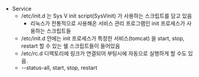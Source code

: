 * Service
    * /etc/init.d 는 Sys V init script(SysVinit) 가 사용하는 스크립트를 담고 있음
        * 리눅스가 전통적으로 사용해온 서비스 관리 프로그램인 init 프로세스가 사용하는 스크립트들
    * /etc/init.d 안에는 init 프로세스가 특정한 서비스(tomcat) 을 start, stop, restart 할 수 있는 쉘 스크립트들이 들어있음
    * /etc/rc.d 디렉토리에 링크가 연결되어 부팅시에 자동으로 실행하게 할 수도 있음.
    * --status-all, start, stop, restart
